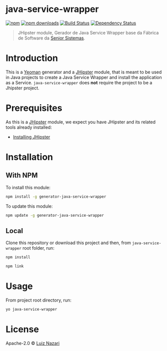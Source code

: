 # java-service-wrapper
[![npm][npm-image]][npm-url] [![npm downloads][npm-downloads-image]][npm-url] [![Build Status][travis-image]][travis-url] [![Dependency Status][daviddm-image]][daviddm-url]
> JHipster module, Gerador de Java Service Wrapper base da Fábrica de Software da [Senior Sistemas][senior].

[npm-image]: https://img.shields.io/npm/v/generator-java-service-wrapper.svg
[npm-downloads-image]: https://img.shields.io/npm/dt/generator-java-service-wrapper.svg
[npm-url]: https://www.npmjs.com/package/generator-java-service-wrapper

# Introduction

This is a [Yeoman][Yeoman] generator and a [JHipster][jhipster] module, that is meant to be used in Java projects to create a Java Service Wrapper and install the application as a Service. `java-service-wrapper` does **not** require the project to be a Jhipster project.


# Prerequisites

As this is a [JHipster][jhipster] module, we expect you have JHipster and its related tools already installed:

- [Installing JHipster][jhipster-install]

# Installation

## With NPM

To install this module:

```bash
npm install -g generator-java-service-wrapper
```

To update this module:

```bash
npm update -g generator-java-service-wrapper
```

## Local

Clone this repository or download this project and then, from `java-service-wrapper` root folder, run:
```bash
npm install
```
```bash
npm link
```

# Usage

From project root directory, run:
```bash
yo java-service-wrapper
```

# License

Apache-2.0 © [Luiz Nazari][github-profile]

[senior]: https://www.senior.com.br/
[jhipster]: http://jhipster.github.io/
[jhipster-install]: https://jhipster.github.io/installation.html
[yeoman]: https://yeoman.io/
[npm-image]: https://img.shields.io/npm/v/java-service-wrapper.svg
[npm-url]: https://npmjs.org/package/java-service-wrapper
[travis-image]: https://travis-ci.org/luiznazari/java-service-wrapper.svg?branch=master
[travis-url]: https://travis-ci.org/luiznazari/java-service-wrapper
[daviddm-image]: https://david-dm.org/luiznazari/java-service-wrapper.svg?theme=shields.io
[daviddm-url]: https://david-dm.org/luiznazari/java-service-wrapper
[github-profile]: https://github.com/luiznazari
